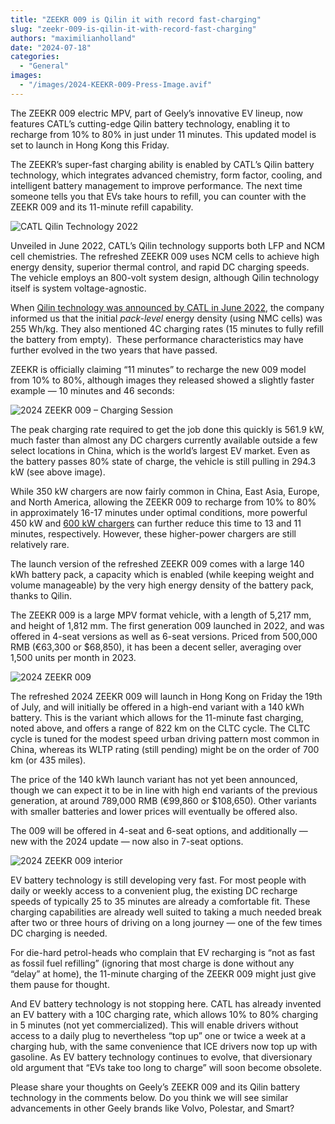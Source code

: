 ```yaml
---
title: "ZEEKR 009 is Qilin it with record fast-charging"
slug: "zeekr-009-is-qilin-it-with-record-fast-charging"
authors: "maximilianholland"
date: "2024-07-18"
categories:
  - "General"
images:
  - "/images/2024-KEEKR-009-Press-Image.avif"
---
```


The ZEEKR 009 electric MPV, part of Geely’s innovative EV lineup, now features CATL’s cutting-edge Qilin battery technology, enabling it to recharge from 10% to 80% in just under 11 minutes. This updated model is set to launch in Hong Kong this Friday.

The ZEEKR’s super-fast charging ability is enabled by CATL’s Qilin battery technology, which integrates advanced chemistry, form factor, cooling, and intelligent battery management to improve performance. The next time someone tells you that EVs take hours to refill, you can counter with the ZEEKR 009 and its 11-minute refill capability.

![CATL Qilin Technology 2022](/images/CATL-CTP-3.0-highlights.avif "CATL Qilin Technology 2022")

Unveiled in June 2022, CATL’s Qilin technology supports both LFP and NCM cell chemistries. The refreshed ZEEKR 009 uses NCM cells to achieve high energy density, superior thermal control, and rapid DC charging speeds. The vehicle employs an 800-volt system design, although Qilin technology itself is system voltage-agnostic.

When [Qilin technology was announced by CATL in June 2022](https://www.catl.com/en/news/958.html), the company informed us that the initial _pack-level_ energy density (using NMC cells) was 255 Wh/kg. They also mentioned 4C charging rates (15 minutes to fully refill the battery from empty).  These performance characteristics may have further evolved in the two years that have passed.

ZEEKR is officially claiming “11 minutes” to recharge the new 009 model from 10% to 80%, although images they released showed a slightly faster example — 10 minutes and 46 seconds:

![2024 ZEEKR 009 – Charging Session](/images/2024_ZEEKR_009_Charging_Session.avif "2024 ZEEKR 009 – Charging Session")

The peak charging rate required to get the job done this quickly is 561.9 kW, much faster than almost any DC chargers currently available outside a few select locations in China, which is the world’s largest EV market. Even as the battery passes 80% state of charge, the vehicle is still pulling in 294.3 kW (see above image).

While 350 kW chargers are now fairly common in China, East Asia, Europe, and North America, allowing the ZEEKR 009 to recharge from 10% to 80% in approximately 16-17 minutes under optimal conditions, more powerful 450 kW and [600 kW chargers](https://chargefinder.com/en/charging-station-lier-sparki-lier/enj76z) can further reduce this time to 13 and 11 minutes, respectively. However, these higher-power chargers are still relatively rare.

The launch version of the refreshed ZEEKR 009 comes with a large 140 kWh battery pack, a capacity which is enabled (while keeping weight and volume manageable) by the very high energy density of the battery pack, thanks to Qilin.

The ZEEKR 009 is a large MPV format vehicle, with a length of 5,217 mm, and height of 1,812 mm. The first generation 009 launched in 2022, and was offered in 4-seat versions as well as 6-seat versions. Priced from 500,000 RMB (€63,300 or $68,850), it has been a decent seller, averaging over 1,500 units per month in 2023.

![2024 ZEEKR 009](/images/2024-KEEKR-009-side.avif "2024 ZEEKR 009")

The refreshed 2024 ZEEKR 009 will launch in Hong Kong on Friday the 19th of July, and will initially be offered in a high-end variant with a 140 kWh battery. This is the variant which allows for the 11-minute fast charging, noted above, and offers a range of 822 km on the CLTC cycle. The CLTC cycle is tuned for the modest speed urban driving pattern most common in China, whereas its WLTP rating (still pending) might be on the order of 700 km (or 435 miles).

The price of the 140 kWh launch variant has not yet been announced, though we can expect it to be in line with high end variants of the previous generation, at around 789,000 RMB (€99,860 or $108,650). Other variants with smaller batteries and lower prices will eventually be offered also.

The 009 will be offered in 4-seat and 6-seat options, and additionally — new with the 2024 update — now also in 7-seat options.

![2024 ZEEKR 009 interior](/images/2024-KEEKR-009-interior.avif "2024 ZEEKR 009 interior")

EV battery technology is still developing very fast. For most people with daily or weekly access to a convenient plug, the existing DC recharge speeds of typically 25 to 35 minutes are already a comfortable fit. These charging capabilities are already well suited to taking a much needed break after two or three hours of driving on a long journey — one of the few times DC charging is needed.

For die-hard petrol-heads who complain that EV recharging is “not as fast as fossil fuel refilling” (ignoring that most charge is done without any “delay” at home), the 11-minute charging of the ZEEKR 009 might just give them pause for thought.

And EV battery technology is not stopping here. CATL has already invented an EV battery with a 10C charging rate, which allows 10% to 80% charging in 5 minutes (not yet commercialized). This will enable drivers without access to a daily plug to nevertheless “top up” one or twice a week at a charging hub, with the same convenience that ICE drivers now top up with gasoline. As EV battery technology continues to evolve, that diversionary old argument that “EVs take too long to charge” will soon become obsolete.

Please share your thoughts on Geely’s ZEEKR 009 and its Qilin battery technology in the comments below. Do you think we will see similar advancements in other Geely brands like Volvo, Polestar, and Smart?